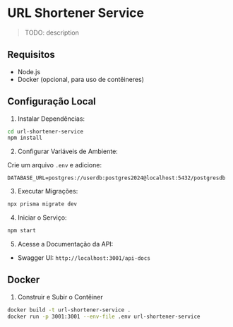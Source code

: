 # URL Shortener Service

> TODO: description

## Requisitos

- Node.js
- Docker (opcional, para uso de contêineres)

## Configuração Local

1. Instalar Dependências:

```sh
cd url-shortener-service
npm install
```

2. Configurar Variáveis de Ambiente:

Crie um arquivo `.env` e adicione:

```env
DATABASE_URL=postgres://userdb:postgres2024@localhost:5432/postgresdb
```

3. Executar Migrações:

```sh
npx prisma migrate dev
```

4. Iniciar o Serviço:

```sh
npm start
```

5. Acesse a Documentação da API:

- Swagger UI: `http://localhost:3001/api-docs`

## Docker

1. Construir e Subir o Contêiner

```sh
docker build -t url-shortener-service .
docker run -p 3001:3001 --env-file .env url-shortener-service
```

